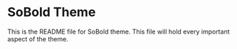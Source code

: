 # SoBold Theme
This is the README file for SoBold theme.
This file will hold every important aspect of the theme.